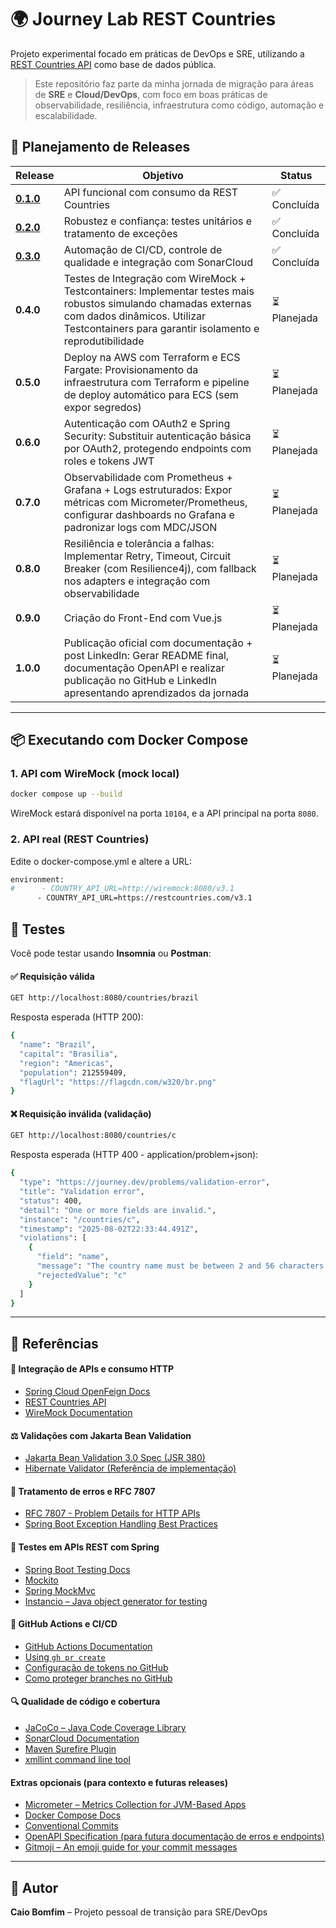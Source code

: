 # 🌍 Journey Lab REST Countries

Projeto experimental focado em práticas de DevOps e SRE, utilizando a [REST Countries API](https://restcountries.com/) como base de dados pública.

> Este repositório faz parte da minha jornada de migração para áreas de **SRE** e **Cloud/DevOps**, com foco em boas práticas de observabilidade, resiliência, infraestrutura como código, automação e escalabilidade.

## 📅 Planejamento de Releases

| Release                       | Objetivo                                                                                                                                                                                                   | Status         |
|-------------------------------|------------------------------------------------------------------------------------------------------------------------------------------------------------------------------------------------------------|----------------|
| [**0.1.0**](CHANGELOG.md#010) | API funcional com consumo da REST Countries                                                                                                                                                                | ✅ Concluída    |
| [**0.2.0**](CHANGELOG.md#020) | Robustez e confiança: testes unitários e tratamento de exceções                                                                                                                                            | ✅ Concluída    |
| [**0.3.0**](CHANGELOG.md#030) | Automação de CI/CD, controle de qualidade e integração com SonarCloud                                                                                                                                      | ✅ Concluída    |
| **0.4.0**                     | Testes de Integração com WireMock + Testcontainers: Implementar testes mais robustos simulando chamadas externas com dados dinâmicos. Utilizar Testcontainers para garantir isolamento e reprodutibilidade | ⏳ Planejada    |
| **0.5.0**                     | Deploy na AWS com Terraform e ECS Fargate: Provisionamento da infraestrutura com Terraform e pipeline de deploy automático para ECS (sem expor segredos)                                                   | ⏳ Planejada    |
| **0.6.0**                     | Autenticação com OAuth2 e Spring Security: Substituir autenticação básica por OAuth2, protegendo endpoints com roles e tokens JWT                                                                          | ⏳ Planejada    |
| **0.7.0**                     | Observabilidade com Prometheus + Grafana + Logs estruturados: Expor métricas com Micrometer/Prometheus, configurar dashboards no Grafana e padronizar logs com MDC/JSON                                    | ⏳ Planejada    |
| **0.8.0**                     | Resiliência e tolerância a falhas: Implementar Retry, Timeout, Circuit Breaker (com Resilience4j), com fallback nos adapters e integração com observabilidade                                              | ⏳ Planejada    |
| **0.9.0**                     | Criação do Front-End com Vue.js                                                                                                                                                                            | ⏳ Planejada    |
| **1.0.0**                     | Publicação oficial com documentação + post LinkedIn: Gerar README final, documentação OpenAPI e realizar publicação no GitHub e LinkedIn apresentando aprendizados da jornada                              | ⏳ Planejada    |

---

## 📦 Executando com Docker Compose

### 1. API com WireMock (mock local)

```bash
docker compose up --build
```

WireMock estará disponível na porta `10104`, e a API principal na porta `8080`.

### 2. API real (REST Countries)

Edite o docker-compose.yml e altere a URL:

```bash
environment:
#      - COUNTRY_API_URL=http://wiremock:8080/v3.1
      - COUNTRY_API_URL=https://restcountries.com/v3.1
```

## 🧪 Testes

Você pode testar usando **Insomnia** ou **Postman**:

#### ✅ Requisição válida

```bash
GET http://localhost:8080/countries/brazil
```

Resposta esperada (HTTP 200):

```bash
{
  "name": "Brazil",
  "capital": "Brasilia",
  "region": "Americas",
  "population": 212559409,
  "flagUrl": "https://flagcdn.com/w320/br.png"
}
```

#### ❌ Requisição inválida (validação)

```bash
GET http://localhost:8080/countries/c
```

Resposta esperada (HTTP 400 - application/problem+json):

```bash
{
  "type": "https://journey.dev/problems/validation-error",
  "title": "Validation error",
  "status": 400,
  "detail": "One or more fields are invalid.",
  "instance": "/countries/c",
  "timestamp": "2025-08-02T22:33:44.491Z",
  "violations": [
    {
      "field": "name",
      "message": "The country name must be between 2 and 56 characters.",
      "rejectedValue": "c"
    }
  ]
}
```

---

## 📘 Referências

#### 🧩 Integração de APIs e consumo HTTP
- [Spring Cloud OpenFeign Docs](https://docs.spring.io/spring-cloud-openfeign/docs/current/reference/html/)
- [REST Countries API](https://restcountries.com/)
- [WireMock Documentation](https://wiremock.org/docs/)

#### ⚖️ Validações com Jakarta Bean Validation
- [Jakarta Bean Validation 3.0 Spec (JSR 380)](https://jakarta.ee/specifications/bean-validation/3.0/jakarta-bean-validation-spec-3.0.html)
- [Hibernate Validator (Referência de implementação)](https://hibernate.org/validator/)

#### 🚨 Tratamento de erros e RFC 7807
- [RFC 7807 - Problem Details for HTTP APIs](https://datatracker.ietf.org/doc/html/rfc7807)
- [Spring Boot Exception Handling Best Practices](https://reflectoring.io/spring-boot-exception-handling/)

#### 🧪 Testes em APIs REST com Spring
- [Spring Boot Testing Docs](https://docs.spring.io/spring-boot/reference/testing/index.html#testing)
- [Mockito](https://site.mockito.org/)
- [Spring MockMvc](https://docs.spring.io/spring-framework/docs/current/javadoc-api/org/springframework/test/web/servlet/MockMvc.html)
- [Instancio – Java object generator for testing](https://www.instancio.org/)

#### 🧠 GitHub Actions e CI/CD
- [GitHub Actions Documentation](https://docs.github.com/actions)
- [Using `gh pr create`](https://cli.github.com/manual/gh_pr_create)
- [Configuração de tokens no GitHub](https://docs.github.com/en/authentication/keeping-your-account-and-data-secure/creating-a-personal-access-token)
- [Como proteger branches no GitHub](https://docs.github.com/en/repositories/configuring-branches-and-merges-in-your-repository/managing-protected-branches)

#### 🔍 Qualidade de código e cobertura
- [JaCoCo – Java Code Coverage Library](https://www.jacoco.org/jacoco/)
- [SonarCloud Documentation](https://docs.sonarcloud.io/)
- [Maven Surefire Plugin](https://maven.apache.org/surefire/maven-surefire-plugin/)
- [xmllint command line tool](http://xmlsoft.org/xmllint.html)

#### Extras opcionais (para contexto e futuras releases)
- [Micrometer – Metrics Collection for JVM-Based Apps](https://micrometer.io/)
- [Docker Compose Docs](https://docs.docker.com/compose/)
- [Conventional Commits](https://www.conventionalcommits.org/en/v1.0.0/)
- [OpenAPI Specification (para futura documentação de erros e endpoints)](https://spec.openapis.org/oas/latest.html)
- [Gitmoji – An emoji guide for your commit messages](https://gitmoji.dev/)

---

## 📌 Autor
**Caio Bomfim** – Projeto pessoal de transição para SRE/DevOps
